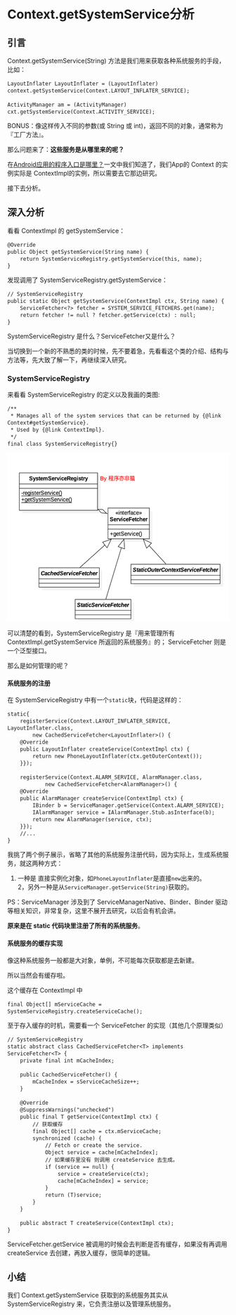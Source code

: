 # Context.getSystemService分析


## 引言

Context.getSystemService(String) 方法是我们用来获取各种系统服务的手段，比如：

```
LayoutInflater LayoutInflater = (LayoutInflater) context.getSystemService(Context.LAYOUT_INFLATER_SERVICE);

ActivityManager am = (ActivityManager) cxt.getSystemService(Context.ACTIVITY_SERVICE);
```

BONUS：像这样传入不同的参数(或 String 或 int)，返回不同的对象，通常称为『工厂方法』。


那么问题来了：**这些服务是从哪里来的呢？**

在[Android应用的程序入口是哪里？](where-is-app's-entrance.md)一文中我们知道了，我们App的 Context 的实例实际是 ContextImpl的实例，所以需要去它那边研究。 

接下去分析。

## 深入分析

看看 ContextImpl 的 getSystemService：

```
@Override
public Object getSystemService(String name) {
    return SystemServiceRegistry.getSystemService(this, name);
}
```

发现调用了 SystemServiceRegistry.getSystemService：

```
// SystemServiceRegistry
public static Object getSystemService(ContextImpl ctx, String name) {
    ServiceFetcher<?> fetcher = SYSTEM_SERVICE_FETCHERS.get(name);
    return fetcher != null ? fetcher.getService(ctx) : null;
}
```

SystemServiceRegistry 是什么？ServiceFetcher又是什么？ 

当切换到一个新的不熟悉的类的时候，先不要着急，先看看这个类的介绍、结构与方法等，先大致了解一下，再继续深入研究。

### SystemServiceRegistry

来看看 SystemServiceRegistry 的定义以及我画的类图:

```
/**
 * Manages all of the system services that can be returned by {@link Context#getSystemService}.
 * Used by {@link ContextImpl}.
 */
final class SystemServiceRegistry{}
```

<img src="./imgs/SystemServiceRegistry.png" width="539" height="382">

可以清楚的看到，SystemServiceRegistry 是『用来管理所有 ContextImpl.getSystemService 所返回的系统服务』的； ServiceFetcher 则是一个泛型接口。

那么是如何管理的呢？

#### 系统服务的注册

在 SystemServiceRegistry 中有一个`static`块，代码是这样的：

```
static{
    registerService(Context.LAYOUT_INFLATER_SERVICE, LayoutInflater.class,
        new CachedServiceFetcher<LayoutInflater>() {
    @Override
    public LayoutInflater createService(ContextImpl ctx) {
        return new PhoneLayoutInflater(ctx.getOuterContext());
    }});

    registerService(Context.ALARM_SERVICE, AlarmManager.class,
            new CachedServiceFetcher<AlarmManager>() {
    @Override
    public AlarmManager createService(ContextImpl ctx) {
        IBinder b = ServiceManager.getService(Context.ALARM_SERVICE);
        IAlarmManager service = IAlarmManager.Stub.asInterface(b);
        return new AlarmManager(service, ctx);
    }});
    //...
}
```

我挑了两个例子展示，省略了其他的系统服务注册代码，因为实际上，生成系统服务，就这两种方式：

1. 一种是 直接实例化对象，如`PhoneLayoutInflater`是直接`new`出来的。  
2，另外一种是从`ServiceManager.getService(String)`获取的。

PS：ServiceManager 涉及到了 ServiceManagerNative、Binder、Binder 驱动等相关知识，非常复杂，这里不展开去研究，以后会有机会讲。

**原来是在 static 代码块里注册了所有的系统服务**。

#### 系统服务的缓存实现

像这种系统服务一般都是大对象，单例，不可能每次获取都是去新建。

所以当然会有缓存啦。

这个缓存在 ContextImpl 中

```
final Object[] mServiceCache = SystemServiceRegistry.createServiceCache();
```

至于存入缓存的时机，需要看一个 ServiceFetcher 的实现（其他几个原理类似）

```
// SystemServiceRegistry
static abstract class CachedServiceFetcher<T> implements ServiceFetcher<T> {
    private final int mCacheIndex;

    public CachedServiceFetcher() {
        mCacheIndex = sServiceCacheSize++;
    }

    @Override
    @SuppressWarnings("unchecked")
    public final T getService(ContextImpl ctx) {
    	// 获取缓存
        final Object[] cache = ctx.mServiceCache;
        synchronized (cache) {
            // Fetch or create the service.
            Object service = cache[mCacheIndex];
            // 如果缓存里没有 则调用 createService 去生成。
            if (service == null) {
                service = createService(ctx);
                cache[mCacheIndex] = service;
            }
            return (T)service;
        }
    }

    public abstract T createService(ContextImpl ctx);
}
```

ServiceFetcher.getService 被调用的时候会去判断是否有缓存，如果没有再调用 createService 去创建，再放入缓存，很简单的逻辑。

## 小结

我们 Context.getSystemService 获取到的系统服务其实从 SystemServiceRegistry 来，它负责注册以及管理系统服务。




